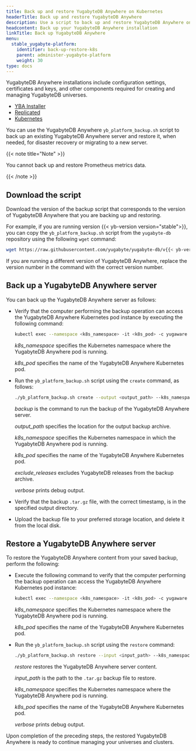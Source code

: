 ```yaml
---
title: Back up and restore YugabyteDB Anywhere on Kubernetes
headerTitle: Back up and restore YugabyteDB Anywhere
description: Use a script to back up and restore YugabyteDB Anywhere on Kubernetes.
headcontent: Back up your YugabyteDB Anywhere installation
linkTitle: Back up YugabyteDB Anywhere
menu:
  stable_yugabyte-platform:
    identifier: back-up-restore-k8s
    parent: administer-yugabyte-platform
    weight: 30
type: docs
---
```


YugabyteDB Anywhere installations include configuration settings, certificates and keys, and other components required for creating and managing YugabyteDB universes.

<ul class="nav nav-tabs-alt nav-tabs-yb">
  <li>
    <a href="../back-up-restore-installer/" class="nav-link">
      <i class="fa-solid fa-building"></i>
      YBA Installer</a>
  </li>

  <li >
    <a href="../back-up-restore-yp/" class="nav-link">
      <i class="fa-solid fa-cloud"></i>
      Replicated
    </a>
  </li>

  <li>
    <a href="../back-up-restore-k8s/" class="nav-link active">
      <i class="fa-regular fa-dharmachakra" aria-hidden="true"></i>
      Kubernetes
    </a>
  </li>
</ul>

You can use the YugabyteDB Anywhere `yb_platform_backup.sh` script to back up an existing YugabyteDB Anywhere server and restore it, when needed, for disaster recovery or migrating to a new server.

{{< note title="Note" >}}

You cannot back up and restore Prometheus metrics data.

{{< /note >}}

## Download the script

Download the version of the backup script that corresponds to the version of YugabyteDB Anywhere that you are backing up and restoring.

For example, if you are running version {{< yb-version version="stable">}}, you can copy the `yb_platform_backup.sh` script from the `yugabyte-db` repository using the following `wget` command:

```sh
wget https://raw.githubusercontent.com/yugabyte/yugabyte-db/v{{< yb-version version="stable">}}/managed/devops/bin/yb_platform_backup.sh
```

If you are running a different version of YugabyteDB Anywhere, replace the version number in the command with the correct version number.

## Back up a YugabyteDB Anywhere server

You can back up the YugabyteDB Anywhere server as follows:

- Verify that the computer performing the backup operation can access the YugabyteDB Anywhere Kubernetes pod instance by executing the following command:

  ```sh
  kubectl exec --namespace <k8s_namespace> -it <k8s_pod> -c yugaware -- cat /opt/yugabyte/yugaware/README.md
  ```

  *k8s_namespace* specifies the Kubernetes namespace where the YugabyteDB Anywhere pod is running.

  *k8s_pod* specifies the name of the YugabyteDB Anywhere Kubernetes pod.

- Run the `yb_platform_backup.sh` script using the `create` command, as follows:

  ```sh
  ./yb_platform_backup.sh create --output <output_path> --k8s_namespace <k8s_namespace> --k8s_pod <k8s_pod> [--exclude_releases --verbose]
  ```

  *backup* is the command to run the backup of the YugabyteDB Anywhere server.

  *output_path* specifies the location for the output backup archive.

  *k8s_namespace* specifies the Kubernetes namespace in which the YugabyteDB Anywhere pod is running.

  *k8s_pod* specifies the name of the YugabyteDB Anywhere Kubernetes pod.

  *exclude_releases* excludes YugabyteDB releases from the backup archive.

  *verbose* prints debug output.

- Verify that the backup `.tar.gz` file, with the correct timestamp, is in the specified output directory.

- Upload the backup file to your preferred storage location, and delete it from the local disk.

## Restore a YugabyteDB Anywhere server

To restore the YugabyteDB Anywhere content from your saved backup, perform the following:

- Execute the following command to verify that the computer performing the backup operation can access the YugabyteDB Anywhere Kubernetes pod instance:

    ```sh
    kubectl exec --namespace <k8s_namespace> -it <k8s_pod> -c yugaware -- cat /opt/yugabyte/yugaware/README.md
    ```

    *k8s_namespace* specifies the Kubernetes namespace where the YugabyteDB Anywhere pod is running.

    *k8s_pod* specifies the name of the YugabyteDB Anywhere Kubernetes pod.

- Run the `yb_platform_backup.sh` script using the `restore` command:

    ```sh
    ./yb_platform_backup.sh restore --input <input_path> --k8s_namespace <k8s_namespace> --k8s_pod <k8s_pod> [--verbose]
    ```

    *restore* restores the YugabyteDB Anywhere server content.

    *input_path* is the path to the `.tar.gz` backup file to restore.

    *k8s_namespace* specifies the Kubernetes namespace where the YugabyteDB Anywhere pod is running.

    *k8s_pod* specifies the name of the YugabyteDB Anywhere Kubernetes pod.

    *verbose* prints debug output.

Upon completion of the preceding steps, the restored YugabyteDB Anywhere is ready to continue managing your universes and clusters.
